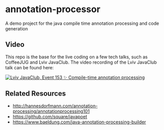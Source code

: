 # annotation-processor
A demo project for the java compile time annotation processing and code generation

## Video
This repo is the base for the live coding on a few tech talks, such as CoffeeJUG and Lviv JavaClub.
The video recording of the Lviv JavaClub talk can be found here:

[![Lviv JavaClub, Event 153 ✨ Compile-time annotation processing](https://img.youtube.com/vi/5ZSrnrmdN5Q/0.jpg)](https://www.youtube.com/watch?v=5ZSrnrmdN5Q)

## Related Resources
* http://hannesdorfmann.com/annotation-processing/annotationprocessing101
* https://github.com/square/javapoet
* https://www.baeldung.com/java-annotation-processing-builder

